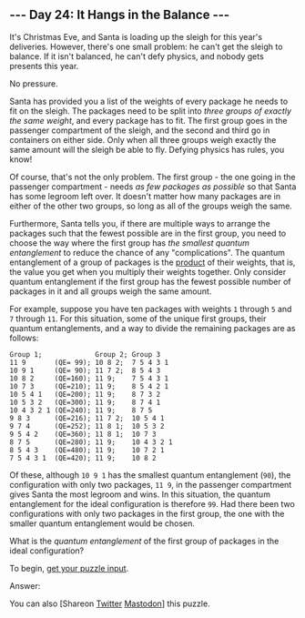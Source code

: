 
--- Day 24: It Hangs in the Balance ---
---------------------------------------

It's Christmas Eve, and Santa is loading up the sleigh for this year's deliveries. However, there's one small problem: he can't get the sleigh to balance. If it isn't balanced, he can't defy physics, and nobody gets presents this year.


No pressure.


Santa has provided you a list of the weights of every package he needs to fit on the sleigh. The packages need to be split into *three groups of exactly the same weight*, and every package has to fit. The first group goes in the passenger compartment of the sleigh, and the second and third go in containers on either side. Only when all three groups weigh exactly the same amount will the sleigh be able to fly. Defying physics has rules, you know!


Of course, that's not the only problem. The first group - the one going in the passenger compartment - needs *as few packages as possible* so that Santa has some legroom left over. It doesn't matter how many packages are in either of the other two groups, so long as all of the groups weigh the same.


Furthermore, Santa tells you, if there are multiple ways to arrange the packages such that the fewest possible are in the first group, you need to choose the way where the first group has *the smallest quantum entanglement* to reduce the chance of any "complications". The quantum entanglement of a group of packages is the [product](https://en.wikipedia.org/wiki/Product_%28mathematics%29) of their weights, that is, the value you get when you multiply their weights together. Only consider quantum entanglement if the first group has the fewest possible number of packages in it and all groups weigh the same amount.


For example, suppose you have ten packages with weights `1` through `5` and `7` through `11`. For this situation, some of the unique first groups, their quantum entanglements, and a way to divide the remaining packages are as follows:



```
Group 1;             Group 2; Group 3
11 9       (QE= 99); 10 8 2;  7 5 4 3 1
10 9 1     (QE= 90); 11 7 2;  8 5 4 3
10 8 2     (QE=160); 11 9;    7 5 4 3 1
10 7 3     (QE=210); 11 9;    8 5 4 2 1
10 5 4 1   (QE=200); 11 9;    8 7 3 2
10 5 3 2   (QE=300); 11 9;    8 7 4 1
10 4 3 2 1 (QE=240); 11 9;    8 7 5
9 8 3      (QE=216); 11 7 2;  10 5 4 1
9 7 4      (QE=252); 11 8 1;  10 5 3 2
9 5 4 2    (QE=360); 11 8 1;  10 7 3
8 7 5      (QE=280); 11 9;    10 4 3 2 1
8 5 4 3    (QE=480); 11 9;    10 7 2 1
7 5 4 3 1  (QE=420); 11 9;    10 8 2

```

Of these, although `10 9 1` has the smallest quantum entanglement (`90`), the configuration with only two packages, `11 9`, in the passenger compartment gives Santa the most legroom and wins. In this situation, the quantum entanglement for the ideal configuration is therefore `99`. Had there been two configurations with only two packages in the first group, the one with the smaller quantum entanglement would be chosen.


What is the *quantum entanglement* of the first group of packages in the ideal configuration?



To begin, [get your puzzle input](24/input).


Answer:  


You can also [Shareon
 [Twitter](https://twitter.com/intent/tweet?text=%22It+Hangs+in+the+Balance%22+%2D+Day+24+%2D+Advent+of+Code+2015&url=https%3A%2F%2Fadventofcode%2Ecom%2F2015%2Fday%2F24&related=ericwastl&hashtags=AdventOfCode)
[Mastodon](javascript:void(0);)] this puzzle.


